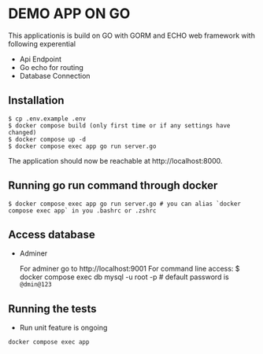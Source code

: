 # DEMO APP ON GO
This applicationis is build on GO with GORM and ECHO web framework with following experential

- Api Endpoint
- Go echo for routing
- Database Connection


## Installation

```
$ cp .env.example .env
$ docker compose build (only first time or if any settings have changed)
$ docker compose up -d
$ docker compose exec app go run server.go
```

The application should now be reachable at http://localhost:8000.

## Running go run command through docker

    $ docker compose exec app go run server.go # you can alias `docker compose exec app` in you .bashrc or .zshrc

## Access database

- Adminer

  For adminer go to http://localhost:9001
  For command line access:
  $ docker compose exec db mysql -u root -p # default password is `@dmin@123`



## Running the tests

- Run unit feature is ongoing

```
docker compose exec app 
```
